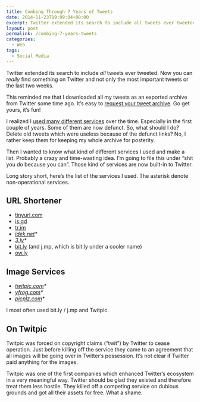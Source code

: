 ```yaml
---
title: Combing Through 7 Years of Tweets
date: 2014-11-23T19:09:04+00:00
excerpt: Twitter extended its search to include all tweets ever tweeted and not only old tweets from the last two weeks.
layout: post
permalink: /combing-7-years-tweets
categories:
  - Web
tags:
  - Social Media
---
```

Twitter extended its search to include _all_ tweets ever tweeted. Now you can _really_ find something on Twitter and not only the most important tweets or the last two weeks.

This reminded me that I downloaded all my tweets as an exported archive from Twitter some time ago. It’s easy to [request your tweet archive](https://twitter.com/settings/account). Go get yours, it’s fun!

I realized I [used many different services](https://twitter.com/search?q=from%3Acoffeemick%20twitpic) over the time. Especially in the first couple of years. Some of them are now defunct. So, what should I do? Delete old tweets which were useless because of the defunct links? No, I rather keep them for keeping my whole archive for posterity.

Then I wanted to know what kind of different services I used and make a list. Probably a crazy and time-wasting idea. I’m going to file this under “shit you do because you can”. Those kind of services are now built-in to Twitter.

Long story short, here’s the list of the services I used. The asterisk denote non-operational services.

## URL Shortener

  * [tinyurl.com](https://tinyurl.com/)
  * [is.gd](https://is.gd/)
  * [tr.im](https://tr.im/)
  * _[idek.net](https://web.archive.org/web/20160331025346/http://idek.net/)*_
  * _[3.ly](http://www.3.ly/)*_
  * [bit.ly](https://bitly.com/) (and j.mp, which is bit.ly under a cooler name)
  * [ow.ly](https://hootsuite.com/pages/owly)

## Image Services

  * _[twitpic.com](https://web.archive.org/web/20141017012344/https://twitpic.com/)*_
  * _[yfrog.com](https://web.archive.org/web/20141123011404/http://yfrog.com/)*_
  * _[picplz.com](https://web.archive.org/web/20120809064740/http://picplz.com/)*_

I most often used bit.ly / j.mp and Twitpic.

## On Twitpic

Twitpic was forced on copyright claims (“twit”) by Twitter to cease operation. Just before killing off the service they came to an agreement that all images will be going over in Twitter’s possession. It’s not clear if Twitter paid anything for the images.

Twitpic was one of the first companies which enhanced Twitter’s ecosystem in a very meaningful way. Twitter should be glad they existed and therefore treat them less hostile. They killed off a competing service on dubious grounds and got all their assets for free. What a shame.